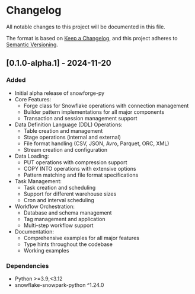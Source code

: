 # Changelog

All notable changes to this project will be documented in this file.

The format is based on [Keep a Changelog](https://keepachangelog.com/en/1.1.0/),
and this project adheres to [Semantic Versioning](https://semver.org/spec/v2.0.0.html).

## [0.1.0-alpha.1] - 2024-11-20

### Added
- Initial alpha release of snowforge-py
- Core Features:
  - Forge class for Snowflake operations with connection management
  - Builder pattern implementations for all major components
  - Transaction and session management support
- Data Definition Language (DDL) Operations:
  - Table creation and management
  - Stage operations (internal and external)
  - File format handling (CSV, JSON, Avro, Parquet, ORC, XML)
  - Stream creation and configuration
- Data Loading:
  - PUT operations with compression support
  - COPY INTO operations with extensive options
  - Pattern matching and file format specifications
- Task Management:
  - Task creation and scheduling
  - Support for different warehouse sizes
  - Cron and interval scheduling
- Workflow Orchestration:
  - Database and schema management
  - Tag management and application
  - Multi-step workflow support
- Documentation:
  - Comprehensive examples for all major features
  - Type hints throughout the codebase
  - Working examples

### Dependencies
- Python >=3.9,<3.12
- snowflake-snowpark-python ^1.24.0